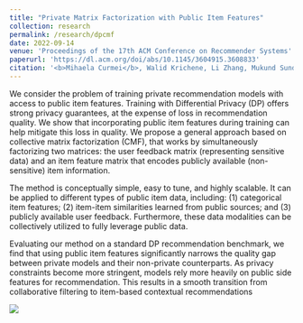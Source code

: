 ```yaml
---
title: "Private Matrix Factorization with Public Item Features"
collection: research
permalink: /research/dpcmf
date: 2022-09-14
venue: 'Proceedings of the 17th ACM Conference on Recommender Systems'
paperurl: 'https://dl.acm.org/doi/abs/10.1145/3604915.3608833'
citation: '<b>Mihaela Curmei</b>, Walid Krichene, Li Zhang, Mukund Sundararajan'
---
```


We consider the problem of training private recommendation models with access to public item features. Training with Differential Privacy (DP) offers strong privacy guarantees, at the expense of loss in recommendation quality. We show that incorporating public item features during training can help mitigate this loss in quality. We propose a general approach based on collective matrix factorization (CMF), that works by simultaneously factorizing two matrices: the user feedback matrix (representing sensitive data) and an item feature matrix that encodes publicly available (non-sensitive) item information.

The method is conceptually simple, easy to tune, and highly scalable. It can be applied to different types of public item data, including: (1) categorical item features; (2) item-item similarities learned from public sources; and (3) publicly available user feedback. Furthermore, these data modalities can be collectively utilized to fully leverage public data.

Evaluating our method on a standard DP recommendation benchmark, we find that using public item features significantly narrows the quality gap between private models and their non-private counterparts. As privacy constraints become more stringent, models rely more heavily on public side features for recommendation. This results in a smooth transition from collaborative filtering to item-based contextual recommendations

![](../../images/RecSys23.jpg)